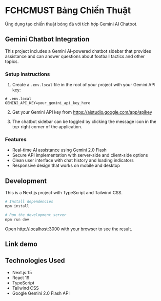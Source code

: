 # FCHCMUST Bảng Chiến Thuật

Ứng dụng tạo chiến thuật bóng đá với tích hợp Gemini AI Chatbot.

## Gemini Chatbot Integration

This project includes a Gemini AI-powered chatbot sidebar that provides assistance and can answer questions about football tactics and other topics.

### Setup Instructions

1. Create a `.env.local` file in the root of your project with your Gemini API key:

```
# .env.local
GEMINI_API_KEY=your_gemini_api_key_here
```

2. Get your Gemini API key from https://aistudio.google.com/app/apikey

3. The chatbot sidebar can be toggled by clicking the message icon in the top-right corner of the application.

### Features

- Real-time AI assistance using Gemini 2.0 Flash
- Secure API implementation with server-side and client-side options
- Clean user interface with chat history and loading indicators
- Responsive design that works on mobile and desktop

## Development

This is a Next.js project with TypeScript and Tailwind CSS.

```bash
# Install dependencies
npm install

# Run the development server
npm run dev
```

Open [http://localhost:3000](http://localhost:3000) with your browser to see the result.

## Link demo

## Technologies Used

- Next.js 15
- React 19
- TypeScript
- Tailwind CSS
- Google Gemini 2.0 Flash API 
